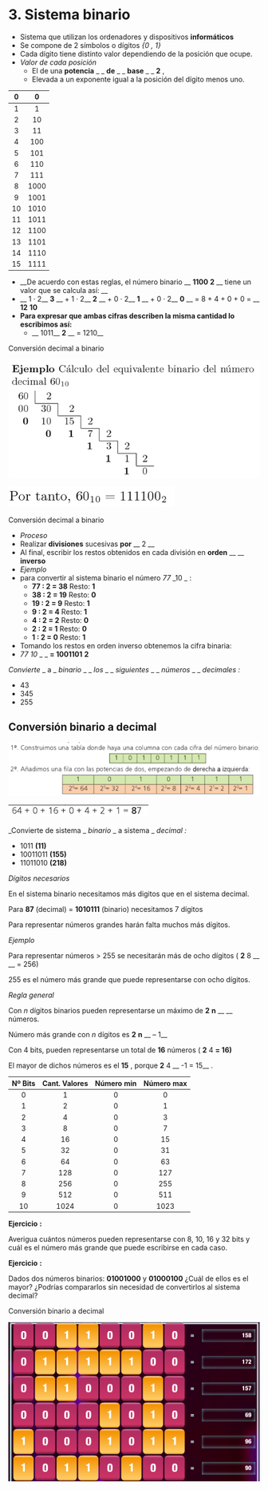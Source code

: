 # 3. Sistema binario

* Sistema que utilizan los ordenadores y dispositivos  __informáticos__
* Se compone de 2 símbolos o dígitos  _\{0 , 1\}_
* Cada dígito tiene distinto valor dependiendo de la posición que ocupe\.
* _Valor de cada posición_
  * El de una  __potencia__  _ _  __de__  _ _  __base__  _ _  __2__ ,
  * Elevada a un exponente igual a la posición del dígito menos uno\.

|   0   |   0   |
| :---: | :---: |
|   1   |   1   |
|   2   |  10   |
|   3   |  11   |
|   4   |  100  |
|   5   |  101  |
|   6   |  110  |
|   7   |  111  |
|   8   | 1000  |
|   9   | 1001  |
|  10   | 1010  |
|  11   | 1011  |
|  12   | 1100  |
|  13   | 1101  |
|  14   | 1110  |
|  15   | 1111  |

* __De acuerdo con estas reglas, el número binario __  __1100__  __2__  __ tiene un valor que se calcula así: __
* __	 1 · 2__  __3__  __ \+ 1 · 2__  __2__  __ \+ 0 · 2__  __1__  __ \+ 0 · 2__  __0__  __ = 8 \+ 4 \+ 0 \+ 0 = __  __12__  __10__
* __Para expresar que ambas cifras describen la misma cantidad lo escribimos así:__
  * __	1011__  __2__  __ = 1210__

Conversión decimal a binario

![imagen](img/31_Sistemas_de_numeracion_%28sistema_binario%292.png)

![imagen](img/31_Sistemas_de_numeracion_%28sistema_binario%293.png)

Conversión decimal a binario

* _Proceso_
* Realizar  __divisiones__  sucesivas  __por__  __ 2 __
* Al final, escribir los restos obtenidos en cada división en  __orden__  __ __  __inverso__
* _Ejemplo_
* para convertir al sistema binario el número  _77_  _10 _ :
  * __77 : 2 = 38__  	Resto:  __1__
  * __38 : 2 = 19__  	Resto:  __0__
  * __19 : 2 = 9__  	Resto:  __1__
  * __9 : 2 = 4__  	Resto:  __1__
  * __4 : 2 = 2__  	Resto:  __0__
  * __2 : 2 = 1__  	Resto:  __0__
  * __1 : 2 = 0__  	Resto:  __1__
* Tomando los restos en orden inverso obtenemos la cifra binaria:
* _77_  _10_  _ _  __= 1001101__  __2__

_Convierte_  _ a _  _binario_  _ _  _los_  _ _  _siguientes_  _ _  _números_  _ _  _decimales_  _:_

- 43
- 345
- 255

## Conversión binario a decimal

![imagen](img/31_Sistemas_de_numeracion_%28sistema_binario%294.png)

![imagen](img/31_Sistemas_de_numeracion_%28sistema_binario%295.png)

_Convierte de sistema _  _binario_  _ a sistema _  _decimal_  _:_

- 1011  __\(11\)__
- 10011011  __\(155\)__
- 11011010  __\(218\)__

_Dígitos necesarios_

En el sistema binario necesitamos más digitos que en el sistema decimal\.

Para  __87__  \(decimal\) =   __1010111__  \(binario\) necesitamos 7 dígitos

Para representar números grandes harán falta muchos más dígitos\.

_Ejemplo_

Para representar números > 255 se necesitarán más de ocho dígitos \( __2__ 8 __ __ = 256\)

255 es el número más grande que puede representarse con ocho dígitos\.

_Regla general_

Con  _n_  dígitos binarios pueden representarse un máximo de  __2__  __n__  __ __  números\.

Número más grande con  _n_  dígitos es  __2__  __n__  __ – 1__

Con 4 bits, pueden representarse un total de  __16__  números \( __2__ 4 __= 16\)__

El mayor de dichos números es el  __15__ , porque  __2__ 4 __ \-1 = 15__ \.

| Nº Bits | Cant. Valores | Número min | Número max |
| :-----: | :-----------: | :--------: | :--------: |
|    0    |       1       |     0      |     0      |
|    1    |       2       |     0      |     1      |
|    2    |       4       |     0      |     3      |
|    3    |       8       |     0      |     7      |
|    4    |      16       |     0      |     15     |
|    5    |      32       |     0      |     31     |
|    6    |      64       |     0      |     63     |
|    7    |      128      |     0      |    127     |
|    8    |      256      |     0      |    255     |
|    9    |      512      |     0      |    511     |
|   10    |     1024      |     0      |    1023    |

__Ejercicio__  __:__

Averigua cuántos números pueden representarse con 8, 10, 16 y 32 bits y cuál es el número más grande que puede escribirse en cada caso\.

__Ejercicio__  __:__

Dados dos números binarios:  __01001000__  y  __01000100__  ¿Cuál de ellos es el mayor? ¿Podrías compararlos sin necesidad de convertirlos al sistema decimal?

Conversión binario a decimal

![imagen](img/31_Sistemas_de_numeracion_%28sistema_binario%296.png)
